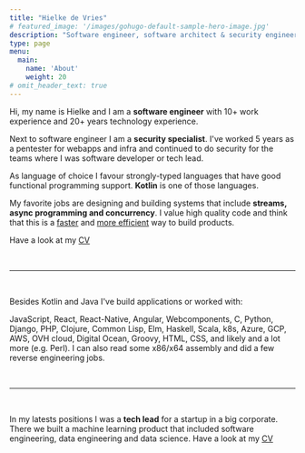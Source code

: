 ```yaml
---
title: "Hielke de Vries"
# featured_image: '/images/gohugo-default-sample-hero-image.jpg'
description: "Software engineer, software architect & security engineer"
type: page
menu:   
  main:
    name: 'About'
    weight: 20
# omit_header_text: true
---
```



Hi, my name is Hielke and I am a **software engineer** with 10+ work experience and 20+ years technology experience. 

Next to software engineer I am a **security specialist**. I've worked 5 years as a pentester for webapps and infra and continued to do security for the teams where I was software developer or tech lead.

As language of choice I favour strongly-typed languages that have good functional programming support. **Kotlin** is one of those languages.

My favorite jobs are designing and building systems that include **streams, async programming and concurrency**. I value high quality code and think that this is a [faster][clean_code_link] and [more efficient][clean_architecture_link] way to build products.

Have a look at my [CV](/portfolio)

&nbsp;&nbsp;&nbsp;

---

&nbsp;&nbsp;&nbsp;&nbsp;


Besides Kotlin and Java I've build applications or worked with:

JavaScript, React, React-Native, Angular, Webcomponents, C, Python, Django, PHP, Clojure, Common Lisp, Elm, Haskell, Scala, k8s, Azure, GCP, AWS, OVH cloud, Digital Ocean, Groovy, HTML, CSS, and likely and a lot more (e.g. Perl). I can also read some x86/x64 assembly and did a few reverse engineering jobs.


&nbsp;&nbsp;&nbsp;

---

&nbsp;&nbsp;&nbsp;&nbsp;


In my latests positions I was a **tech lead** for a startup in a big corporate. There we built a machine learning product that included software engineering, data engineering and data science. Have a look at my [CV](/portfolio)



<!-- ## Kotlin
If you run a Java project, consider switching to Kotlin. It is an objective improvement. We were (one of?) the first teams that started to using Kotlin at ING. We [pushed](ref blog julien) long for it, but it made many developers very happy. Kotlin seemlesly integrates with Java. It lets the developer write less code, more concise, and with less bugs. Developers like proper tools, that makes them happy. Java is dated and sometimes feels like a stretch to work with. Kotlin addressed many of Java's pain points and replaced them with very good replacements. -->





<!-- Software and security engineer with 10+ work experience and 25 years technology experience

* Wrote my first script at the age of 8.
* Joined a hacker group at age 15-16.
* Graduated Msc. finance, cum laude
* Began career as a white hat hacker/security specialist
* Continued career as a software developer
* Now senior software engineer/tech lead for different projects -->


[clean_code_link]: https://www.bol.com/nl/nl/f/clean-code/9200000033313462/
[clean_architecture_link]: https://www.bol.com/nl/nl/p/clean-architecture/9200000051454865/?bltgh=lnVHBc27MhgkYDgoM61PDQ.2_14.15.ProductTitle